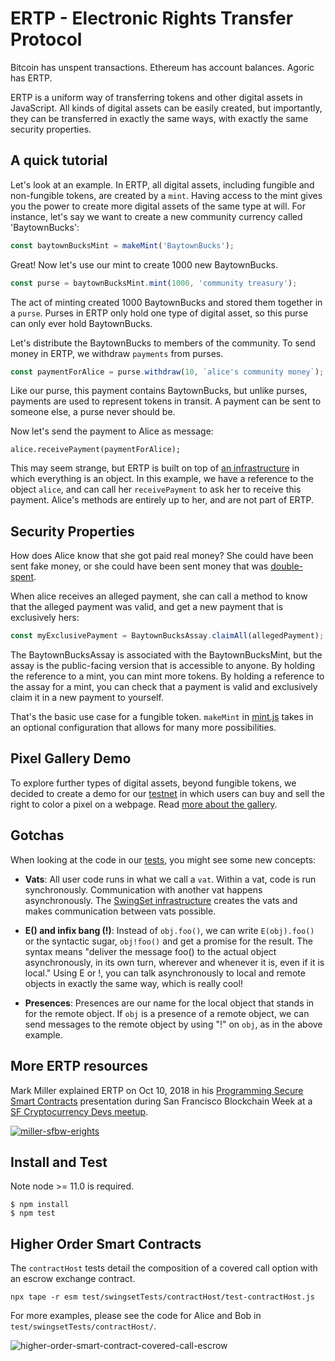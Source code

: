 # ERTP - Electronic Rights Transfer Protocol

Bitcoin has unspent transactions. Ethereum has account balances. Agoric
has ERTP. 

ERTP is a uniform way of transferring tokens and other digital
assets in JavaScript. All kinds of digital assets can be easily
created, but importantly, they can be transferred in exactly the same
ways, with exactly the same security properties. 

## A quick tutorial

Let's look at an example. In ERTP, all digital assets, including fungible and
non-fungible tokens, are created by a `mint`. Having access to the mint
gives you the power to create more digital assets of the same type at
will. For instance, let's say we want to create a new community
currency called 'BaytownBucks':

```js
const baytownBucksMint = makeMint('BaytownBucks');
```

Great! Now let's use our mint to create 1000 new BaytownBucks.

```js
const purse = baytownBucksMint.mint(1000, 'community treasury');
```

The act of minting created 1000 BaytownBucks and stored them together in a
`purse`. Purses in ERTP only hold one type of digital asset, so this
purse can only ever hold BaytownBucks.

Let's distribute the BaytownBucks to members of the community. To send
money in ERTP, we withdraw `payments` from purses. 

```js
const paymentForAlice = purse.withdraw(10, `alice's community money`);
```

Like our purse, this payment contains BaytownBucks, but unlike purses,
payments are used to represent tokens in transit. A payment can be
sent to someone else, a purse never should be. 

Now let's send the payment to Alice as message:

```
alice.receivePayment(paymentForAlice);
```

This may seem strange, but ERTP is built on top of [an
infrastructure](https://github.com/Agoric/SwingSet) in which
everything is an object. In this example, we have a reference to the
object `alice`, and can call her `receivePayment` to ask her to
receive this payment. Alice's methods are entirely up to her, and are
not part of ERTP.

## Security Properties

How does Alice know that she got paid real money? She could have been
sent fake money, or she could have been sent money that was
[double-spent](https://en.wikipedia.org/wiki/Double-spending). 

When alice receives an alleged payment, she can call a method to know
that the alleged payment was valid, and get a new payment that is
exclusively hers:

```js
const myExclusivePayment = BaytownBucksAssay.claimAll(allegedPayment);
```

The BaytownBucksAssay is associated with the BaytownBucksMint, but
the assay is the public-facing version that is accessible to anyone.
By holding the reference to a mint, you can mint more tokens. By
holding a reference to the assay for a mint, you can check that a
payment is valid and exclusively claim it in a new payment to yourself. 

That's the basic use case for a fungible token. `makeMint` in
[mint.js](core/mint.js) takes
in an optional configuration that allows for many more possibilities. 

## Pixel Gallery Demo

To explore further types of digital assets, beyond fungible tokens, we
decided to create a demo for our
[testnet](https://github.com/Agoric/cosmic-swingset) in which users
can buy and sell the right to color a pixel on a webpage. Read [more
about the gallery](/GALLERY-README.md).

## Gotchas

When looking at the code in our [tests](test), you might see some new
concepts:

* __Vats__: All user code runs in what we call a `vat`. Within a vat,
  code is run synchronously. Communication with another vat happens
  asynchronously. The [SwingSet
  infrastructure](https://github.com/Agoric/SwingSet) creates the vats
  and makes communication between vats possible. 

* __E() and infix bang (!)__: Instead of `obj.foo()`, we can write
  `E(obj).foo()` or the syntactic sugar, `obj!foo()` and get a promise
  for the result. The syntax means "deliver the message foo() to the
  actual object asynchronously, in its own turn, wherever and whenever
  it is, even if it is local." Using E or !, you can talk
  asynchronously to local and remote objects in exactly the same way,
  which is really cool!

* __Presences__: Presences are our name for the local object that
  stands in for the remote object. If `obj` is a presence of a remote
  object, we can send messages to the remote object by using
  "!" on `obj`, as in the above example. 

## More ERTP resources

Mark Miller explained ERTP on Oct 10, 2018 in his [Programming Secure Smart Contracts][watch] presentation
during San Francisco Blockchain Week at a
[SF Cryptocurrency Devs meetup](https://www.meetup.com/SF-Cryptocurrency-Devs/events/253457222/).

[![miller-sfbw-erights](https://user-images.githubusercontent.com/150986/59150095-b8a65200-89e3-11e9-9b5d-43a9be8a3c90.png)][watch]

## Install and Test

Note node >= 11.0 is required.

```
$ npm install
$ npm test
```

## Higher Order Smart Contracts

The `contractHost` tests detail the composition of a covered call option
with an escrow exchange contract.

```
npx tape -r esm test/swingsetTests/contractHost/test-contractHost.js
```

For more examples, please see the code for Alice and Bob in `test/swingsetTests/contractHost/`. 

![higher-order-smart-contract-covered-call-escrow](https://user-images.githubusercontent.com/150986/59150181-f3f55080-89e4-11e9-8046-fcb9c10831b1.png)

[watch]: https://www.youtube.com/watch?v=YXUqfgdDbr8
